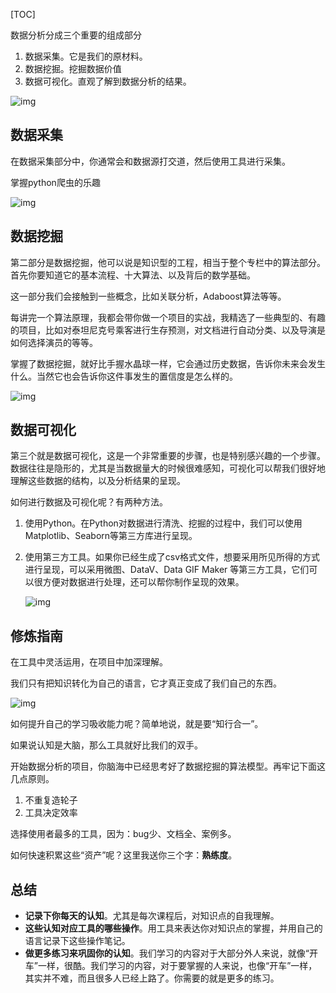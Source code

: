 [TOC]

数据分析分成三个重要的组成部分

1. 数据采集。它是我们的原材料。
2. 数据挖掘。挖掘数据价值
3. 数据可视化。直观了解到数据分析的结果。

![img](https://static001.geekbang.org/resource/image/58/68/58a51714cf4fec4ee8f4f66fdb6a5d68.jpg)

## 数据采集

在数据采集部分中，你通常会和数据源打交道，然后使用工具进行采集。

掌握python爬虫的乐趣

![img](https://static001.geekbang.org/resource/image/80/c9/802ba8473014eba2b4431c85a77336c9.jpg)

## 数据挖掘

第二部分是数据挖掘，他可以说是知识型的工程，相当于整个专栏中的算法部分。首先你要知道它的基本流程、十大算法、以及背后的数学基础。

这一部分我们会接触到一些概念，比如关联分析，Adaboost算法等等。

每讲完一个算法原理，我都会带你做一个项目的实战，我精选了一些典型的、有趣的项目，比如对泰坦尼克号乘客进行生存预测，对文档进行自动分类、以及导演是如何选择演员的等等。

掌握了数据挖掘，就好比手握水晶球一样，它会通过历史数据，告诉你未来会发生什么。当然它也会告诉你这件事发生的置信度是怎么样的。

![img](https://static001.geekbang.org/resource/image/12/a3/1267e0d928f16f4a33b62478e909e9a3.jpg)

## 数据可视化

第三个就是数据可视化，这是一个非常重要的步骤，也是特别感兴趣的一个步骤。数据往往是隐形的，尤其是当数据量大的时候很难感知，可视化可以帮我们很好地理解这些数据的结构，以及分析结果的呈现。

如何进行数据及可视化呢？有两种方法。

1. 使用Python。在Python对数据进行清洗、挖掘的过程中，我们可以使用Matplotlib、Seaborn等第三方库进行呈现。

2. 使用第三方工具。如果你已经生成了csv格式文件，想要采用所见所得的方式进行呈现，可以采用微图、DataV、Data GIF Maker 等第三方工具，它们可以很方便对数据进行处理，还可以帮你制作呈现的效果。

   

   

   ![img](https://static001.geekbang.org/resource/image/c2/af/c2febe187b3c27b1965c765ea50236af.jpg)

## 修炼指南

在工具中灵活运用，在项目中加深理解。

我们只有把知识转化为自己的语言，它才真正变成了我们自己的东西。

![img](https://static001.geekbang.org/resource/image/13/8c/1395ed64eca6bbd6dc2a413d0f1f7c8c.jpg)

如何提升自己的学习吸收能力呢？简单地说，就是要“知行合一”。

如果说认知是大脑，那么工具就好比我们的双手。

开始数据分析的项目，你脑海中已经思考好了数据挖掘的算法模型。再牢记下面这几点原则。

1. 不重复造轮子
2. 工具决定效率

选择使用者最多的工具，因为：bug少、文档全、案例多。

如何快速积累这些“资产”呢？这里我送你三个字：**熟练度**。

## 总结

* **记录下你每天的认知**。尤其是每次课程后，对知识点的自我理解。
* **这些认知对应工具的哪些操作**。用工具来表达你对知识点的掌握，并用自己的语言记录下这些操作笔记。
* **做更多练习来巩固你的认知**。我们学习的内容对于大部分外人来说，就像“开车”一样，很酷。我们学习的内容，对于要掌握的人来说，也像“开车”一样，其实并不难，而且很多人已经上路了。你需要的就是更多的练习。